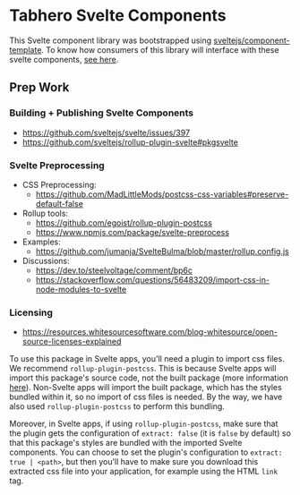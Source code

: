 # Tabhero Svelte Components

This Svelte component library was bootstrapped using [sveltejs/component-template](https://github.com/sveltejs/component-template). To know how consumers of this library will interface with these svelte components, [see here](https://github.com/sveltejs/component-template#consuming-components).

## Prep Work

### Building + Publishing Svelte Components

- https://github.com/sveltejs/svelte/issues/397
- https://github.com/sveltejs/rollup-plugin-svelte#pkgsvelte

### Svelte Preprocessing

- CSS Preprocessing:
    - https://github.com/MadLittleMods/postcss-css-variables#preserve-default-false
- Rollup tools:
    - https://github.com/egoist/rollup-plugin-postcss
    - https://www.npmjs.com/package/svelte-preprocess
- Examples:
    - https://github.com/jumanja/SvelteBulma/blob/master/rollup.config.js
- Discussions:
    - https://dev.to/steelvoltage/comment/bp6c
    - https://stackoverflow.com/questions/56483209/import-css-in-node-modules-to-svelte

### Licensing

- https://resources.whitesourcesoftware.com/blog-whitesource/open-source-licenses-explained

To use this package in Svelte apps, you'll need a plugin to import css files. We recommend `rollup-plugin-postcss`. This is because Svelte apps will import this package's source code, not the built package (more information [here](https://github.com/sveltejs/component-template#consuming-components)). Non-Svelte apps will import the built package, which has the styles bundled within it, so no import of css files is needed. By the way, we have also used `rollup-plugin-postcss` to perform this bundling.

Moreover, in Svelte apps, if using `rollup-plugin-postcss`, make sure that the plugin gets the configuration of `extract: false` (it is `false` by default) so that this package's styles are bundled with the imported Svelte components. You can choose to set the plugin's configuration to `extract: true | <path>`, but then you'll have to make sure you download this extracted css file into your application, for example using the HTML `link` tag.
